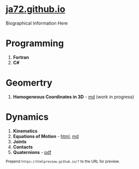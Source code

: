 # [ja72.github.io](https://ja72.github.io/)

Biographical Information Here

# Programming

1. **Fortran**
2. **C#**

# Geomertry

1. **Homogeneous Coordinates in 3D** - [md](Points%20Planes%20and%20Lines.md) (work in progress)

# Dynamics

1. **Kinematics**
2. **Equations of Motion** - [html](https://htmlpreview.github.io/?https://github.com/ja72/ja72.github.io/blob/master/Rigid%20Body%20Dynamics.html), [md](Rigid%20Body%20Dynamics.md)
3. **Joints**
4. **Contacts**
5. **Quaternions** - [pdf](quaternions.pdf)

<sub>Prepend `https://htmlpreview.github.io/?` to the URL for preview.</sub>
